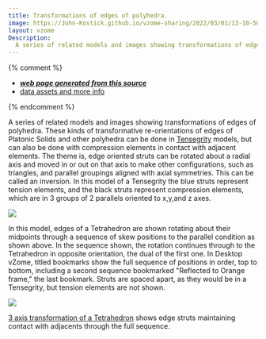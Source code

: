 ```yaml
---
title: Transformations of edges of polyhedra.
image: https://John-Kostick.github.io/vzome-sharing/2022/03/01/13-10-58-6-strut-tensegrity/6-strut-tensegrity.png
layout: vzome
Description:
  A series of related models and images showing transformations of edges of polyhedra.
---
```


{% comment %}
 - [***web page generated from this source***][post]
 - [data assets and more info][github]

[post]: <https://John-Kostick.github.io/vzome-sharing/2022/03/01/6-strut-tensegrity-13-10-58.html>
[github]: <https://github.com/John-Kostick/vzome-sharing/tree/main/2022/03/01/13-10-58-6-strut-tensegrity/>
{% endcomment %}

  A series of related models and images showing transformations of edges of polyhedra. These kinds of transformative re-orientations of edges of Platonic Solids and other polyhedra can be done in [Tensegrity](https://en.wikipedia.org/wiki/Tensegrity) models, but can also be done with compression elements in contact with adjacent elements.  The theme is, edge oriented struts can be rotated about a radial axis and moved in or out on that axis to make other configurations, such as triangles, and parallel groupings aligned with axial symmetries.  This can be called an inversion.  In this model of a Tensegrity the blue struts represent tension elements, and the black struts represent compression elements, which are in 3 groups of 2 parallels oriented to x,y,and z axes.

<vzome-viewer style="width: 100%; height: 100vh;"
       src="https://John-Kostick.github.io/vzome-sharing/2022/03/01/13-10-58-6-strut-tensegrity/6-strut-tensegrity.vZome" >
  <img src="https://John-Kostick.github.io/vzome-sharing/2022/03/01/13-10-58-6-strut-tensegrity/6-strut-tensegrity.png" />
</vzome-viewer>


In this model, edges of a Tetrahedron are shown rotating about their midpoints through a sequence of skew positions to the parallel condition as shown above.  In the sequence shown, the rotation continues through to the Tetrahedron in opposite orientation, the dual of the first one. In Desktop vZome, titled bookmarks show the full sequence of positions in order, top to bottom, including a second sequence bookmarked "Reflected to Orange frame," the last bookmark. Struts are spaced apart, as they would be in a Tensegrity, but tension elements are not shown.  

<vzome-viewer style="width: 100%; height: 100vh;"
       src="https://John-Kostick.github.io/vzome-sharing/2022/03/01/13-11-44-6-strut-tensegrity-transformvZome/6-strut-tensegrity-transformvZome.vZome" >
  <img src="https://John-Kostick.github.io/vzome-sharing/2022/03/01/13-11-44-6-strut-tensegrity-transformvZome/6-strut-tensegrity-transformvZome.png" />
</vzome-viewer>

[3 axis transformation of a Tetrahedron](http://www.kosticks.com/perhaps-of-interest.html) shows edge struts maintaining contact with adjacents through the full sequence.  

     

